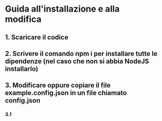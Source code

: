 # Guida all'installazione e alla modifica

## 1. Scaricare il codice
## 2. Scrivere il comando npm i per installare tutte le dipendenze (nel caso che non si abbia NodeJS installarlo)
## 3. Modificare oppure copiare il file **example.config.json** in un file chiamato **config.json**
### 3.1
